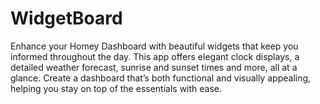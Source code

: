 # WidgetBoard

Enhance your Homey Dashboard with beautiful widgets that keep you informed throughout the day. This app offers elegant clock displays, a detailed weather forecast, sunrise and sunset times and more, all at a glance. Create a dashboard that’s both functional and visually appealing, helping you stay on top of the essentials with ease. 